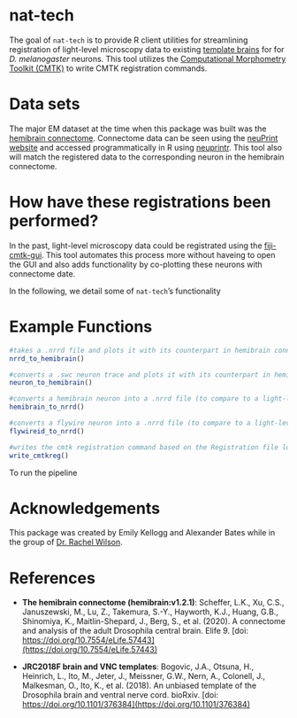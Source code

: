 
<!-- README.md is generated from README.Rmd. Please edit that file -->

# nat-tech

<!-- badges: start -->
<!-- badges: end -->

The goal of `nat-tech` is to provide R client utilities for streamlining
registration of light-level microscopy data to existing [template
brains](https://www.janelia.org/open-science/jrc-2018-brain-templates)
for for *D. melanogaster* neurons. This tool utilizes the [Computational
Morphometry Toolkit (CMTK)](https://www.nitrc.org/projects/cmtk/) to
write CMTK registration commands.

# Data sets

The major EM dataset at the time when this package was built was the
[hemibrain
connectome](https://www.janelia.org/project-team/flyem/hemibrain).
Connectome data can be seen using the [neuPrint
website](https://neuprint.janelia.org/help/videos?dataset=hemibrain) and
accessed programmatically in R using
[neuprintr](https://github.com/natverse/neuprintr). This tool also will
match the registered data to the corresponding neuron in the hemibrain
connectome.

# How have these registrations been performed?

In the past, light-level microscopy data could be registrated using the
[fiji-cmtk-gui](https://github.com/jefferis/fiji-cmtk-gui). This tool
automates this process more without haveing to open the GUI and also
adds functionality by co-plotting these neurons with connectome date.

In the following, we detail some of `nat-tech`’s functionality

# Example Functions

``` r
#takes a .nrrd file and plots it with its counterpart in hemibrain connectome
nrrd_to_hemibrain()

#converts a .swc neuron trace and plots it with its counterpart in hemibrain connectome
neuron_to_hemibrain()

#converts a hemibrain neuron into a .nrrd file (to compare to a light-level image image)
hemibrain_to_nrrd()

#converts a flywire neuron into a .nrrd file (to compare to a light-level image image)
flywireid_to_nrrd()

#writes the cmtk registration command based on the Registration file location
write_cmtkreg()
```

To run the pipeline

# Acknowledgements

This package was created by Emily Kellogg and Alexander Bates while in
the group of [Dr. Rachel
Wilson](https://en.wikipedia.org/wiki/Rachel_Wilson_(neurobiologist)).

# References

-   **The hemibrain connectome (hemibrain:v1.2.1)**: Scheffer, L.K., Xu,
    C.S., Januszewski, M., Lu, Z., Takemura, S.-Y., Hayworth, K.J.,
    Huang, G.B., Shinomiya, K., Maitlin-Shepard, J., Berg, S., et
    al. (2020). A connectome and analysis of the adult Drosophila
    central brain. Elife 9. [doi:
    https://doi.org/10.7554/eLife.57443](https://doi.org/10.7554/eLife.57443)

-   **JRC2018F brain and VNC templates**: Bogovic, J.A., Otsuna, H.,
    Heinrich, L., Ito, M., Jeter, J., Meissner, G.W., Nern, A.,
    Colonell, J., Malkesman, O., Ito, K., et al. (2018). An unbiased
    template of the Drosophila brain and ventral nerve cord. bioRxiv.
    [doi:
    https://doi.org/10.1101/376384](https://doi.org/10.1101/376384)
